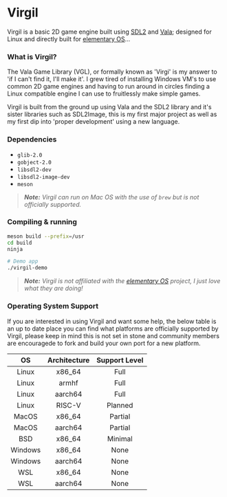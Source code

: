 # Virgil

Virgil is a basic 2D game engine built using [SDL2](https://www.libsdl.org/index.php) and [Vala](https://wiki.gnome.org/Projects/Vala); designed for Linux and directly built for [elementary OS](https://elementary.io)...

### What is Virgil?

The Vala Game Library (VGL), or formally known as 'Virgi' is my answer to 'if I can't find it, I'll make it'. I grew tired of installing Windows VM's to use common 2D game engines and having to run around in circles finding a Linux compatible engine I can use to fruitlessly make simple games.

Virgil is built from the ground up using Vala and the SDL2 library and it's sister libraries such as SDL2Image, this is my first major project as well as my first dip into 'proper development' using a new language.

### Dependencies

- `glib-2.0`
- `gobject-2.0`
- `libsdl2-dev`
- `libsdl2-image-dev`
- `meson`

> _**Note:** Virgil can run on Mac OS with the use of `brew` but is not officially supported._


### Compiling &amp; running

```sh
meson build --prefix=/usr
cd build
ninja

# Demo app
./virgil-demo
```

> _**Note:** Virgil is not affiliated with the [elementary OS](https://elementary.io) project, I just love what they are doing!_

### Operating System Support

If you are interested in using Virgil and want some help, the below table is an up to date place you can find what platforms are officially supported by Virgil, please keep in mind this is not set in stone and community members are encouragede to fork and build your own port for a new platform.

| OS | Architecture | Support Level |
|:-:|:-:|:-:|
| Linux | x86_64 | Full |
| Linux | armhf | Full |
| Linux | aarch64 | Full |
| Linux | RISC-V | Planned |
| MacOS | x86_64 | Partial |
| MacOS | aarch64 | Partial |
| BSD | x86_64 | Minimal |
| Windows | x86_64 | None |
| Windows | aarch64 | None |
| WSL | x86_64 | None |
| WSL | aarch64 | None |
